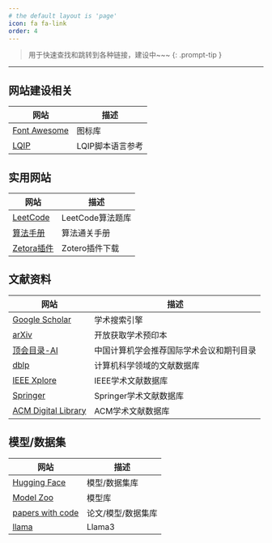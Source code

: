 ```yaml
---
# the default layout is 'page'
icon: fa fa-link
order: 4
---
```


> 用于快速查找和跳转到各种链接，建设中~~~
{: .prompt-tip }

-------

## 网站建设相关

| 网站                                                              | 描述             |
| ----------------------------------------------------------------- | ---------------- |
| [Font Awesome](https://fontawesome.com/)                          | 图标库           |
| [LQIP](https://liquidjs.com/zh-cn/tutorials/intro-to-liquid.html) | LQIP脚本语言参考 |

## 实用网站

| 网站                                              | 描述             |
| ------------------------------------------------- | ---------------- |
| [LeetCode](https://leetcode-cn.com/)              | LeetCode算法题库 |
| [算法手册](https://algo.itcharge.cn/)             | 算法通关手册     |
| [Zetora插件](https://zotero-chinese.com/plugins/) | Zotero插件下载   |

## 文献资料

| 网站                                                          | 描述                                     |
| ------------------------------------------------------------- | ---------------------------------------- |
| [Google Scholar](https://scholar.google.com/)                 | 学术搜索引擎                             |
| [arXiv](https://arxiv.org/)                                   | 开放获取学术预印本                       |
| [顶会目录-AI](https://www.ccf.org.cn/Academic_Evaluation/AI/) | 中国计算机学会推荐国际学术会议和期刊目录 |
| [dblp](https://dblp.org/)                                     | 计算机科学领域的文献数据库               |
| [IEEE Xplore](https://ieeexplore.ieee.org/)                   | IEEE学术文献数据库                       |
| [Springer](https://link.springer.com/)                        | Springer学术文献数据库                   |
| [ACM Digital Library](https://dl.acm.org/)                    | ACM学术文献数据库                        |

## 模型/数据集

| 网站                                            | 描述               |
| ----------------------------------------------- | ------------------ |
| [Hugging Face](https://huggingface.co/)         | 模型/数据集库      |
| [Model Zoo](https://modelzoo.co/)               | 模型库             |
| [papers with code](https://paperswithcode.com/) | 论文/模型/数据集库 |
| [llama](https://www.llama.com)                  | Llama3             |
